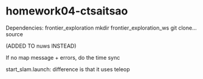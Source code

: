 # homework04-ctsaitsao

Dependencies: frontier_exploration
mkdir frontier_exploration_ws 
git clone...
source

(ADDED TO nuws INSTEAD)

If no map message + errors, do the time sync

start_slam.launch: difference is that it uses teleop
